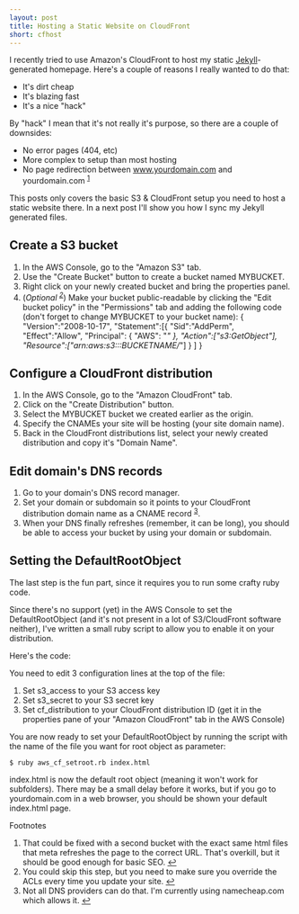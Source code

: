 ```yaml
---
layout: post
title: Hosting a Static Website on CloudFront
short: cfhost
---
```


I recently tried to use Amazon's CloudFront to host my static [Jekyll](http://jekyllrb.com)-generated homepage. Here's a couple of reasons I really wanted to do that:

* It's dirt cheap
* It's blazing fast
* It's a nice "hack"

By "hack" I mean that it's not really it's purpose, so there are a couple of downsides:

* No error pages (404, etc)
* More complex to setup than most hosting
* No page redirection between www.yourdomain.com and yourdomain.com <sup id="fn1">[1]</sup>

This posts only covers the basic S3 & CloudFront setup you need to host a static website there. In a next post I'll show you how I sync my Jekyll generated files.

## Create a S3 bucket

1. In the AWS Console, go to the "Amazon S3" tab.
2. Use the "Create Bucket" button to create a bucket named MYBUCKET.
3. Right click on your newly created bucket and bring the properties panel.
4. (*Optional <sup id="fn2">[2]</sup>*) Make your bucket public-readable by clicking the "Edit bucket policy" in the "Permissions" tab and adding the following code (don't forget to change MYBUCKET to your bucket name):
		{
		  "Version":"2008-10-17",
		  "Statement":[{
		    "Sid":"AddPerm",
		    "Effect":"Allow",
		      "Principal": {
		  "AWS": "*"
		      },
		      "Action":["s3:GetObject"],
		      "Resource":["arn:aws:s3:::BUCKETNAME/*"]
		    }
		  ]
		}

## Configure a CloudFront distribution

1. In the AWS Console, go to the "Amazon CloudFront" tab.
2. Click on the "Create Distribution" button.
3. Select the MYBUCKET bucket we created earlier as the origin.
4. Specify the CNAMEs your site will be hosting (your site domain name).
5. Back in the CloudFront distributions list, select your newly created distribution and copy it's "Domain Name".

## Edit domain's DNS records

1. Go to your domain's DNS record manager.
2. Set your domain or subdomain so it points to your CloudFront distribution domain name as a CNAME record <sup id="fn3">[3]</sup>.
3. When your DNS finally refreshes (remember, it can be long), you should be able to access your bucket by using your domain or subdomain.

## Setting the DefaultRootObject

The last step is the fun part, since it requires you to run some crafty ruby code.

Since there's no support (yet) in the AWS Console to set the DefaultRootObject (and it's not present in a lot of S3/CloudFront software neither), I've written a small ruby script to allow you to enable it on your distribution.

Here's the code:

<script src="http://gist.github.com/591196.js"> </script>

You need to edit 3 configuration lines at the top of the file:

1. Set s3\_access to your S3 access key
2. Set s3\_secret to your S3 secret key
3. Set cf\_distribution to your CloudFront distribution ID (get it in the properties pane of your "Amazon CloudFront" tab in the AWS Console)

You are now ready to set your DefaultRootObject by running the script with the name of the file you want for root object as parameter:

	$ ruby aws_cf_setroot.rb index.html

index.html is now the default root object (meaning it won't work for subfolders). There may be a small delay before it works, but if you go to yourdomain.com in a web browser, you should be shown your default index.html page.


<div class="footnotes">
<p>Footnotes</p>
<ol>
<li id="ffn1">That could be fixed with a second bucket with the exact same html files that meta refreshes the page to the correct URL. That's overkill, but it should be good enough for basic SEO. <a href="#fn1" title="Jump back to footnote 1 in the text.">&#8617;</a></li>
<li id="ffn2">You could skip this step, but you need to make sure you override the ACLs every time you update your site. <a href="#fn2" title="Jump back to footnote 2 in the text.">&#8617;</a></li>
<li id="ffn3">Not all DNS providers can do that. I'm currently using namecheap.com which allows it. <a href="#fn3" title="Jump back to footnote 3 in the text.">&#8617;</a></li>
</ol>
</div>

[1]: #ffn1
[2]: #ffn2
[3]: #ffn3

